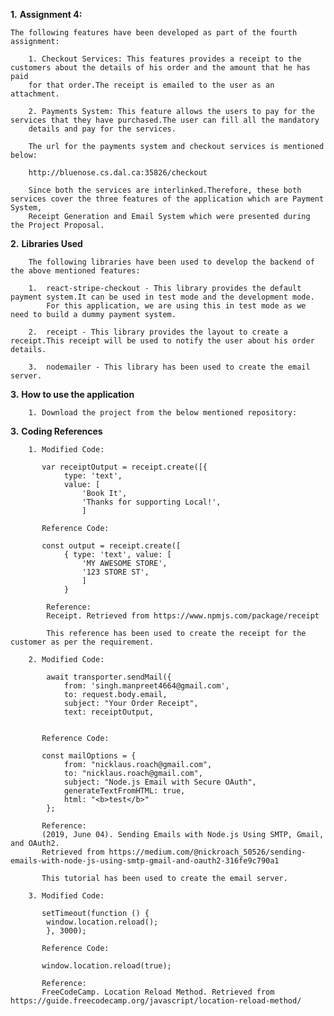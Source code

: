 **1.**  **Assignment 4:**
    
    The following features have been developed as part of the fourth assignment:
        
        1. Checkout Services: This features provides a receipt to the customers about the details of his order and the amount that he has paid
        for that order.The receipt is emailed to the user as an attachment.
        
        2. Payments System: This feature allows the users to pay for the services that they have purchased.The user can fill all the mandatory 
        details and pay for the services.
            
        The url for the payments system and checkout services is mentioned below:
        
        http://bluenose.cs.dal.ca:35826/checkout
            
        Since both the services are interlinked.Therefore, these both services cover the three features of the application which are Payment System,
        Receipt Generation and Email System which were presented during the Project Proposal.
            
            
**2.**  **Libraries Used**

        The following libraries have been used to develop the backend of the above mentioned features:
        
        1.  react-stripe-checkout - This library provides the default payment system.It can be used in test mode and the development mode.
            For this application, we are using this in test mode as we need to build a dummy payment system.
            
        2.  receipt - This library provides the layout to create a receipt.This receipt will be used to notify the user about his order details.
        
        3.  nodemailer - This library has been used to create the email server.
        
**3.** **How to use the application**

        1. Download the project from the below mentioned repository:
        
        
        
**3.**  **Coding References**

        1. Modified Code:
           
           var receiptOutput = receipt.create([{
                type: 'text',
                value: [
                    'Book It',
                    'Thanks for supporting Local!',
                    ]     
           
           Reference Code:
           
           const output = receipt.create([
                { type: 'text', value: [
                    'MY AWESOME STORE',
                    '123 STORE ST', 
                    ]
                }
            
            Reference:
            Receipt. Retrieved from https://www.npmjs.com/package/receipt
            
            This reference has been used to create the receipt for the customer as per the requirement.
          
        2. Modified Code:
        
            await transporter.sendMail({
                from: 'singh.manpreet4664@gmail.com',
                to: request.body.email,
                subject: "Your Order Receipt",
                text: receiptOutput,
      
        
           Reference Code:
           
           const mailOptions = {
                from: "nicklaus.roach@gmail.com",
                to: "nicklaus.roach@gmail.com",
                subject: "Node.js Email with Secure OAuth",
                generateTextFromHTML: true,
                html: "<b>test</b>"
            };
           
           Reference:
           (2019, June 04). Sending Emails with Node.js Using SMTP, Gmail, and OAuth2. 
           Retrieved from https://medium.com/@nickroach_50526/sending-emails-with-node-js-using-smtp-gmail-and-oauth2-316fe9c790a1
           
           This tutorial has been used to create the email server.
           
        3. Modified Code:
        
           setTimeout(function () {
            window.location.reload();
            }, 3000);
            
           Reference Code:
           
           window.location.reload(true);
        
           Reference:
           FreeCodeCamp. Location Reload Method. Retrieved from https://guide.freecodecamp.org/javascript/location-reload-method/
           
        